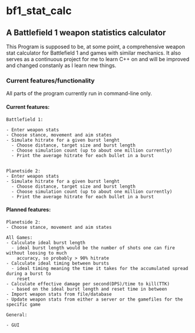 # bf1_stat_calc

## A Battlefield 1 weapon statistics calculator

This Program is supposed to be, at some point, a comprehensive weapon stat calculator for Battlefield 1 and games with similar mechanics.
It also serves as a continuous project for me to learn C++ on and will be improved and changed constanly as I learn new things.

### Current features/functionality

All parts of the program currently run in command-line only.

#### Current features:

    Battlefield 1:

    - Enter weapon stats
    - Choose stance, movement and aim states
    - Simulate hitrate for a given burst lenght
      - Choose distance, target size and burst length
      - Choose simulation count (up to about one million currently)
      - Print the average hitrate for each bullet in a burst


    Planetside 2:
    - Enter weapon stats
    - Simulate hitrate for a given burst lenght
      - Choose distance, target size and burst length
      - Choose simulation count (up to about one million currently)
      - Print the average hitrate for each bullet in a burst

#### Planned features:

    Planetside 2:
    - Choose stance, movement and aim states

    All Games:
    - Calculate ideal burst length
      - ideal burst length would be the number of shots one can fire without loosing to much 
        accuracy, so probably > 90% hitrate
    - Calculate ideal timing between bursts
      - ideal timing meaning the time it takes for the accumulated spread during a burst to 
        reset
    - Calculate effective damage per second(DPS)/time to kill(TTK)
      - based on the ideal burst length and reset time in between
    - Import weapon stats from file/database
    - Update weapon stats from either a server or the gamefiles for the specific game

    General:

    - GUI